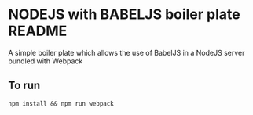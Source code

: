 # NODEJS with BABELJS boiler plate README
A simple boiler plate which allows the use of BabelJS in a NodeJS server bundled with Webpack

## To run

```npm install && npm run webpack```

